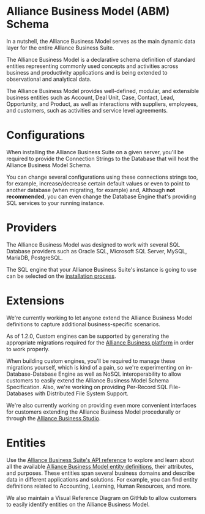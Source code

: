 # Alliance Business Model (ABM) Schema

In a nutshell, the Alliance Business Model serves as the main dynamic data layer for the entire Alliance Business Suite.

The Alliance Business Model is a declarative schema definition of standard entities representing commonly used concepts and activities across business and productivity applications and is being extended to observational and analytical data. 

The Alliance Business Model provides well-defined, modular, and extensible business entities such as Account, Deal Unit, Case, Contact, Lead, Opportunity, and Product, as well as interactions with suppliers, employees, and customers, such as activities and service level agreements. 



# Configurations
When installing the Alliance Business Suite on a given server, you'll be required to provide the Connection Strings to the Database that will host the Alliance Business Model Schema.

You can change several configurations using these connections strings too, for example, increase/decrease certain default values or even to point to another database (when migrating, for example) and, Although **not recommended**, you can even change the Database Engine that's providing SQL services to your running instance.


# Providers

The Alliance Business Model was designed to work with several SQL Database providers such as Oracle SQL, Microsoft SQL Server, MySQL, MariaDB, PostgreSQL.

The SQL engine that your Alliance Business Suite's instance is going to use can be selected on the [installation process](/Fundamentals/Installation.md).


# Extensions

We're currently working to let anyone extend the Alliance Business Model definitions to capture additional business-specific scenarios.

As of 1.2.0, Custom engines can be supported by generating the appropriate migrations required for the [Alliance Business platform](/Components/Alliance-Business-Platform.md) in order to work properly.

When building custom engines, you'll be required to manage these migrations yourself, which is kind of a pain, so we're experimenting on in-Database-Database Engine as well as NoSQL interoperability to allow customers to easily extend the Alliance Business Model Schema Specification. Also, we're working on providing Per-Record SQL File-Databases with Distributed File System Support.

We're also currently working on providing even more convenient interfaces for customers extending the Alliance Business Model procedurally or through the [Alliance Business Studio](/Components/Alliance-Business-Studio.md).


# Entities

Use the [Alliance Business Suite's API reference](https://docs.absuite.net/reference/html/) to explore and learn about all the available [Alliance Business Model entity definitions](https://docs.absuite.net/reference/html/d6/d73/namespace_fenix_alliance_1_1_a_b_m_1_1_models.html), their attributes, and purposes. These entities span several business domains and describe data in different applications and solutions. For example, you can find entity definitions related to Accounting, Learning, Human Resources, and more.

We also maintain a Visual Reference Diagram on GitHub to allow customers to easily identify entities on the Alliance Business Model.


